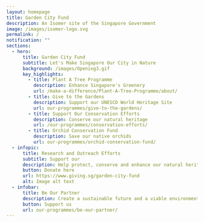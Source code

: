 ```yaml
---
layout: homepage
title: Garden City Fund
description: An Isomer site of the Singapore Government
image: /images/isomer-logo.svg
permalink: /
notification: ""
sections:
  - hero:
      title: Garden City Fund
      subtitle: Let's Make Singapore Our City in Nature
      background: /images/Opening3.gif
      key_highlights:
        - title: Plant A Tree Programme
          description: Enhance Singapore's Greenery
          url: /make-a-difference/Plant-A-Tree-Programme/about/
        - title: Give to the Gardens
          description: Support our UNESCO World Heritage Site
          url: our-programmes/give-to-the-gardens/
        - title: Support Our Conservation Efforts
          description: Conserve our natural heritage
          url: /our-programmes/conservation-efforts/
        - title: Orchid Conservation Fund
          description: Save our native orchids
          url: our-programmes/orchid-conservation-fund/
  - infopic:
      title: Research and Outreach Efforts
      subtitle: Support our
      description: Help protect, conserve and enhance our natural heritage
      button: Donate here
      url: https://www.giving.sg/garden-city-fund
      alt: Image alt text
  - infobar:
      title: Be Our Partner
      description: Create a sustainable future and a viable environment
      button: Support us
      url: our-programmes/be-our-partner/
---
```

